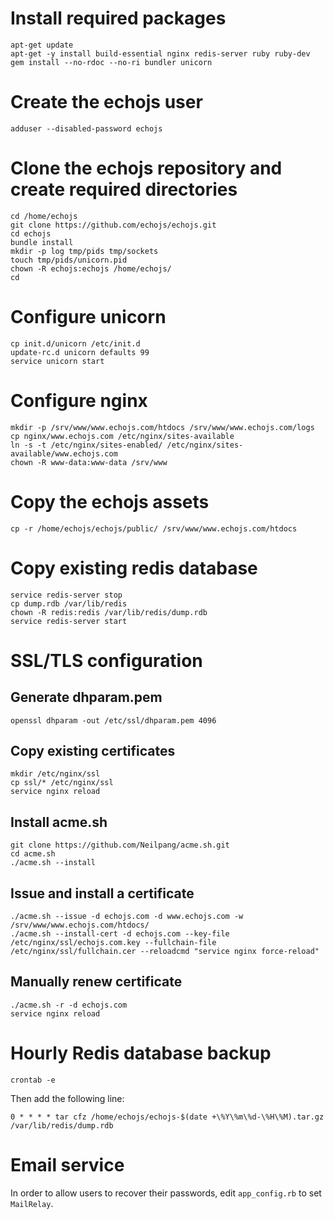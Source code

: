 # Install required packages

	apt-get update
	apt-get -y install build-essential nginx redis-server ruby ruby-dev
	gem install --no-rdoc --no-ri bundler unicorn

# Create the echojs user

	adduser --disabled-password echojs

# Clone the echojs repository and create required directories

	cd /home/echojs
	git clone https://github.com/echojs/echojs.git
	cd echojs
	bundle install
	mkdir -p log tmp/pids tmp/sockets
	touch tmp/pids/unicorn.pid
	chown -R echojs:echojs /home/echojs/
	cd

# Configure unicorn

	cp init.d/unicorn /etc/init.d
	update-rc.d unicorn defaults 99
	service unicorn start

# Configure nginx

	mkdir -p /srv/www/www.echojs.com/htdocs /srv/www/www.echojs.com/logs
	cp nginx/www.echojs.com /etc/nginx/sites-available
	ln -s -t /etc/nginx/sites-enabled/ /etc/nginx/sites-available/www.echojs.com
	chown -R www-data:www-data /srv/www

# Copy the echojs assets

	cp -r /home/echojs/echojs/public/ /srv/www/www.echojs.com/htdocs

# Copy existing redis database

	service redis-server stop
	cp dump.rdb /var/lib/redis
	chown -R redis:redis /var/lib/redis/dump.rdb
	service redis-server start

# SSL/TLS configuration

## Generate dhparam.pem

	openssl dhparam -out /etc/ssl/dhparam.pem 4096

## Copy existing certificates

	mkdir /etc/nginx/ssl
	cp ssl/* /etc/nginx/ssl
	service nginx reload

## Install acme.sh

	git clone https://github.com/Neilpang/acme.sh.git
	cd acme.sh
	./acme.sh --install

## Issue and install a certificate

	./acme.sh --issue -d echojs.com -d www.echojs.com -w /srv/www/www.echojs.com/htdocs/
	./acme.sh --install-cert -d echojs.com --key-file /etc/nginx/ssl/echojs.com.key --fullchain-file /etc/nginx/ssl/fullchain.cer --reloadcmd "service nginx force-reload"

## Manually renew certificate

	./acme.sh -r -d echojs.com
	service nginx reload

# Hourly Redis database backup

	crontab -e

Then add the following line:

	0 * * * * tar cfz /home/echojs/echojs-$(date +\%Y\%m\%d-\%H\%M).tar.gz /var/lib/redis/dump.rdb

# Email service

In order to allow users to recover their passwords, edit `app_config.rb` to
set `MailRelay`.
